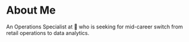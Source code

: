 # About Me
An Operations Specialist at 🍎 who is seeking for mid-career switch from retail operations to data analytics. 
